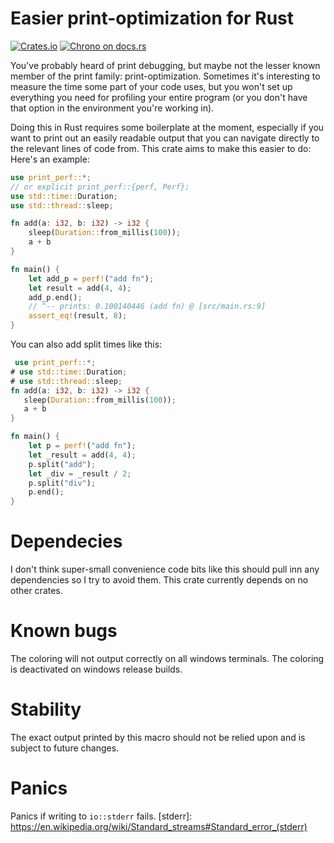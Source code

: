 # Easier print-optimization for Rust
[![Crates.io](https://img.shields.io/crates/v/print_perf.svg)](https://crates.io/crates/print_perf)
[![Chrono on docs.rs][docsrs-image]][docsrs]

[docsrs-image]: https://docs.rs/print_perf/badge.svg
[docsrs]: https://docs.rs/print_perf

You've probably heard of print debugging, but maybe not the lesser known
member of the print family: print-optimization. 
Sometimes it's interesting to measure the time some part of your code uses, 
but you won't set up everything you need for profiling your entire program 
(or you don't have that option in the environment you're working in).


Doing this in Rust requires some boilerplate at the moment, especially if 
you want to print out an easily readable output that you can navigate 
directly to the relevant lines of code from. This crate aims to make this
easier to do:
Here's an example:

```rust
use print_perf::*; 
// or explicit print_perf::{perf, Perf};
use std::time::Duration;
use std::thread::sleep;

fn add(a: i32, b: i32) -> i32 {
    sleep(Duration::from_millis(100));
    a + b
}

fn main() {
    let add_p = perf!("add fn");
    let result = add(4, 4);
    add_p.end();
    // ^-- prints: 0.100140446 (add fn) @ [src/main.rs:9]
    assert_eq!(result, 8);
}
```

You can also add split times like this:
```rust
 use print_perf::*;
# use std::time::Duration;
# use std::thread::sleep;
fn add(a: i32, b: i32) -> i32 {
   sleep(Duration::from_millis(100));
   a + b
}

fn main() {
    let p = perf!("add fn");
    let _result = add(4, 4);
    p.split("add");
    let _div = _result / 2;
    p.split("div");
    p.end();
}
```

# Dependecies

I don't think super-small convenience code bits like this should pull inn any dependencies so I try to avoid them. This crate currently depends on no other crates.

# Known bugs

The coloring will not output correctly on all windows terminals. The coloring is deactivated on windows release builds.

# Stability

The exact output printed by this macro should not be relied upon
and is subject to future changes.

# Panics

Panics if writing to `io::stderr` fails.
[stderr]: https://en.wikipedia.org/wiki/Standard_streams#Standard_error_(stderr)